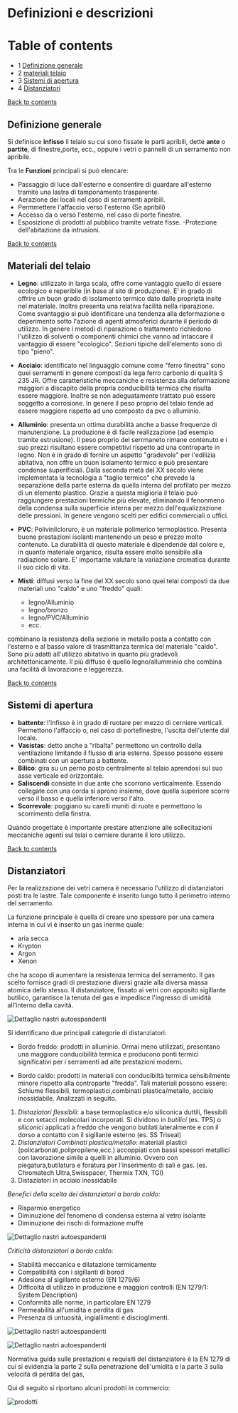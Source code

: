 # Definizioni e descrizioni

# Table of contents<a id='0'></a>

- 1 [Definizione generale](#1)
- 2 [materiali telaio](#2)
- 3 [Sistemi di apertura](#3)
- 4 [Distanziatori](#4)

[Back to contents](#0)  
## Definizione generale<a id='1'></a>
Si definisce **infisso** il telaio su cui sono fissate le  parti apribili, dette **ante** o **partite**, di finestre,porte, ecc., oppure i vetri o pannelli di un serramento non apribile.

Tra le **Funzioni** principali si può elencare:
 - Passaggio di luce dall'esterno e consentire di guardare all'esterno tramite una lastra di tamponamento trasparente.
 - Aerazione dei locali nel caso di serramenti apribili.
 - Permmettere l'affaccio verso l'esterno (Se apribili)
 - Accesso da o verso l'esterno, nel caso di porte finestre.
 - Esposizione di prodotti al pubblico tramite vetrate fisse.
 -Protezione dell'abitazione da intrusioni.

[Back to contents](#0)  
## Materiali del telaio<a id='2'></a>
 - **Legno**: utilizzato in larga scala, offre come vantaggio quello di essere ecologico e reperibile (in base al sito di produzione). E' in grado di offrire un buon grado di isolamento termico dato dalle proprietà insite nel materiale. Inoltre presenta una relativa facilità nella riparazione. Come svantaggio si può identificare una tendenza alla deformazione e deperimento sotto l'azione di agenti atmosferici durante il periodo di utilizzo. In genere i metodi di riparazione o trattamento richiedono l'utilizzo di solventi o componenti chimici che vanno ad intaccare il vantaggio di essere "ecologico".
 Sezioni tipiche dell'elemento sono di tipo "pieno".

 - **Acciaio**: identificato nel linguaggio comune come "ferro finestra" sono quei serramenti in genere composti da lega ferro carbonio di qualità S 235 JR. Offre caratteristiche meccaniche e resistenza alla deformazione maggiori a discapito della propria conducibilità termica che risulta essere maggiore. Inoltre se non adeguatamente trattato può essere soggetto a corrosione. In genere il peso proprio del telaio tende ad essere maggiore rispetto ad uno composto da pvc o alluminio.

 - **Alluminio**: presenta un ottima durabilità anche a basse frequenze di manutenzione. La produzione è di facile realizzazione (ad esempio tramite estrusione). Il peso proprio del serrmaneto rimane contenuto e i suo prezzi risultano essere competitivi rispetto ad una controparte in legno. Non è in grado di fornire un aspetto "gradevole" per l'edilizia abitativa, non offre un buon isolamento termico e può presentare condense superificiali. Dalla seconda metà del XX secolo viene implementata la tecnologia a "taglio termico" che prevede la separazione della parte esterna da quella interna del profilato per mezzo di un elemento plastico. Grazie a questa miglioria il telaio può raggiungere prestazioni termiche più elevate, eliminando il fenonmeno della condensa sulla superficie interna per mezzo dell'equalizzazione delle pressioni. In genere vengono scelti per edifici commerciali o uffici.

 - **PVC**: Polivinilcloruro, è un materiale polimerico termoplastico. Presenta buone prestazioni isolanti mantenendo un peso e prezzo molto contenuto. La durabilità di questo materiale è dipendende dal colore e, in quanto materiale organico, risulta essere molto sensibile alla radiazione solare. E' importante valutare la variazione cromatica durante il suo ciclo di vita.

 - **Misti**: diffusi verso la fine del XX secolo sono quei telai composti da due materiali uno "caldo" e uno "freddo" quali:
   - legno/Alluminio
   - legno/bronzo
   - legno/PVC/Alluminio
   - ecc.

 combinano la resistenza della sezione in metallo posta a contatto con l'esterno e al basso valore di trasmittanza termica del materiale "caldo". Sono più adatti all'utilizzo abitativo in quanto più gradevoli architettonicamente. Il più diffuso è quello legno/allumminio che combina una facilità di lavorazione e leggerezza.

[Back to contents](#0)
## Sistemi di apertura

- **battente**: l'infisso è in grado di ruotare per mezzo di cerniere verticali. Permettono l'affaccio o, nel caso di portefinestre, l'uscita dell'utente dal locale.
- **Vasistas**: detto anche a "ribalta" permettono un controllo della ventilazione limitando il flusso di aria esterna. Spesso possono essere combinati con un apertura a battente.
- **Bilico**: gira su un perno posto centralmente al telaio aprendosi sul suo asse verticale ed orizzontale.
- **Saliscendi** consiste in due ante che scorrono verticalmente. Essendo collegate con una corda si aprono insieme, dove quella superiore scorre verso il basso e quella inferiore verso l'alto.
- **Scorrevole**: poggiano su carelli muniti di ruote e permettono lo scorrimento della finstra.

Quando progettate è importante prestare attenzione alle sollecitazioni meccaniche agenti sul telai o cerniere durante il loro utilizzo.

[Back to contents](#0)
## Distanziatori<a id='4'></a>

Per la realizzazione dei vetri camera è necessario l'utilizzo di distanziatori posti tra le lastre. Tale componente è inserito lungo tutto il perimetro interno del serramento.

La funzione principale è quella di creare uno spessore per una camera interna in cui vi è inserito un gas inerme quale:
- aria secca
- Krypton
- Argon
- Xenon

che ha scopo di aumentare la resistenza termica del serramento. Il gas scelto fornisce gradi di prestazione diversi grazie alla diversa massa atomica dello stesso. Il distanziatore, fissato ai vetri con apposito sigillante butilico, garantisce la tenuta del gas e impedisce l'ingresso di umidità all'interno della cavità.

![Dettaglio nastri autoespandenti](Image/Distanziatore.jfif)


Si identificano due principali categorie di distanziatori:

- Bordo freddo: prodotti in alluminio. Ormai meno utilizzati, presentano una maggiore conducibilità termica e producono ponti termici significativi per i serramenti ad alte prestazioni moderni.

- Bordo caldo: prodotti in materiali con conducibiltà termica sensibilmente minore rispetto alla controparte "fredda". Tali materiali possono essere: Schiume flessibili, termoplastici,combinati plastica/metallo, acciaio inossidabile. Analizzati in seguito.

1. *Distaziatori flessibili*: a base termoplastica e/o siliconica duttili, flessibili e con setacci molecolari incorporati. Si dividono in *butilici* (es. TPS) o *siliconici* applicati a freddo che vengono butilati lateralmente e con il dorso a contatto con il sigillante esterno (es. SS Triseal)
2. *Distanziatori Combinati plastica/metallo*: materiali plastici (policarbonati,polipropilene,ecc.) accoppiati con bassi spessori metallici con lavorazione simile a quelli in alluminio. Ovvero con piegatura,butilatura e foratura per l'inserimento di sali e gas. (es. Chromatech Ultra,Swisspacer, Thermix TXN, TGI)
3. Distaziatori in acciaio inossidabile

*Benefici della scelta dei distanziatori a bordo caldo*:

- Risparmio energetico
- Diminuzione del fenomeno di condensa esterna al vetro isolante
- Diminuzione dei rischi di formazione muffe

![Dettaglio nastri autoespandenti](Image/phi.JPG)

*Criticità distanziatori a bordo caldo*:
- Stabilità meccanica e dilatazione termicamente
- Compatibilità con i sigillanti di borod
- Adesione al sigillante esterno (EN 1279/6)
- Difficoltà di utilizzo in produzione e maggiori controlli (EN 1279/1: System Description)
- Conformità alle norme, in particolare EN 1279
- Permeabilità all'umidità e perdita di gas
- Presenza di untuosità, ingiallimenti e discioglimenti.

![Dettaglio nastri autoespandenti](Image/failure1.JPG)

![Dettaglio nastri autoespandenti](Image/Failure2.JPG)

Normativa guida sulle prestazioni e requisiti del distanziatore è la EN 1279 di cui si evidenzia la parte 2 sulla penetrazione dell'umidità e la parte 3 sulla velocità di perdita del gas,

Qui di seguito si riportano alcuni prodotti in commercio:

![prodotti](Image/prodotti.JPG)

